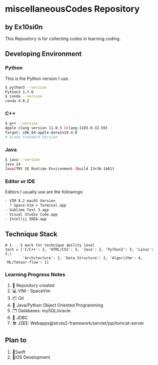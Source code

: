 # miscellaneousCodes Repository
## by Ex10si0n
This Repository is for collecting codes in learning coding.

## Developing Environment
### Python
This is the Python version I use.
```bash
$ python3 --version
Python3 3.7.6
$ conda --version
conda 4.8.2
```
### C++
```bash
$ g++ --version
Apple clang version 11.0.3 (clang-1103.0.32.59)
Target: x86_64-apple-darwin19.4.0
# Xcode Standard Version
```
### Java
```bash
$ java --version
java 14
Java(TM) SE Runtime Environment (build 13+36-1461)
```
### Editor or IDE
Editors I usually use are the followings:
```bash
- VIM 8.2 macOS Version
  └ Space-Vim + Terminal.app
- Sublime Text 3.app
- Visual Studio Code.app
- Intellij IDEA.app
```
## Technique Stack
```python3
# 1 .. 5 mark for technique ability level
tech = ['C/C++': 2, 'HTML/CSS': 3, 'Java': 2, 'Python3': 3, 'Linux': 2,\
        'Architecture': 2, 'Data Structure': 2, 'Algorithm': 4, 'ML/Tensor-flow': 1]
```
### Learning Progress Notes
1. 🎉 Repository created
2. 💻 VIM - SpaceVim
3. 📦 Git
4. 🔨 Java/Python Object Oriented Programming
5. 🗂 Databases: mySQL/oracle
6. 💾 JDBC
7. 🛠 J2EE: Webapps@struts2-framework/servlet/jsp/tomcat-server

## Plan to
1. 📌Swift
2. 📱iOS Development
